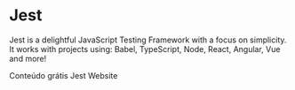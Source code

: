 # Jest
Jest is a delightful JavaScript Testing Framework with a focus on simplicity.
It works with projects using: Babel, TypeScript, Node, React, Angular, Vue and more!

<ResourceGroupTitle>Conteúdo grátis</ResourceGroupTitle>
<BadgeLink colorScheme='blue' badgeText='Site oficial' href='https://jestjs.io/'>Jest Website</BadgeLink>
